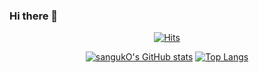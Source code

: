 ### Hi there 👋
<div align="center">
  
  [![Hits](https://hits.seeyoufarm.com/api/count/incr/badge.svg?url=https%3A%2F%2Fgithub.com%2FsangukO%2Fhit-counter&count_bg=%2379C83D&title_bg=%236E6E6E&icon=github.svg&icon_color=%23FFFFFF&title=visitors&edge_flat=false)](https://hits.seeyoufarm.com)


  [![sangukO's GitHub stats](https://github-readme-stats.vercel.app/api?username=sangukO&count_private=true&show_icons=true&locale=kr)](https://github.com/anuraghazra/github-readme-stats)
  [![Top Langs](https://github-readme-stats.vercel.app/api/top-langs/?username=sangukO&layout=compact&exclude_repo=HER,B-Shop,go)](https://github.com/anuraghazra/github-readme-stats)

</div>
<!--
**sangukO/sangukO** is a ✨ _special_ ✨ repository because its `README.md` (this file) appears on your GitHub profile.

Here are some ideas to get you started:

- 🔭 I’m currently working on ...
- 🌱 I’m currently learning ...
- 👯 I’m looking to collaborate on ...
- 🤔 I’m looking for help with ...
- 💬 Ask me about ...
- 📫 How to reach me: ...
- 😄 Pronouns: ...
- ⚡ Fun fact: ...
-->
